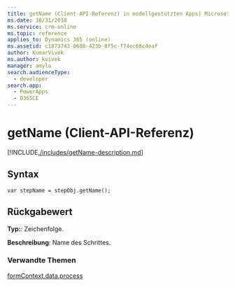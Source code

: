 ```yaml
---
title: getName (Client-API-Referenz) in modellgestützten Apps| MicrosoftDocs
ms.date: 10/31/2018
ms.service: crm-online
ms.topic: reference
applies_to: Dynamics 365 (online)
ms.assetid: c1873743-0608-423b-8f5c-f74ec68c4eaf
author: KumarVivek
ms.author: kvivek
manager: amyla
search.audienceType:
  - developer
search.app:
  - PowerApps
  - D365CE
---
```

# <a name="getname-client-api-reference"></a>getName (Client-API-Referenz)



[!INCLUDE[./includes/getName-description.md](./includes/getName-description.md)]

## <a name="syntax"></a>Syntax

`var stepName = stepObj.getName();`

## <a name="return-value"></a>Rückgabewert

**Typ:**: Zeichenfolge. 

**Beschreibung**: Name des Schrittes.

### <a name="related-topics"></a>Verwandte Themen
 
[formContext.data.process](../../formContext-data-process.md)

